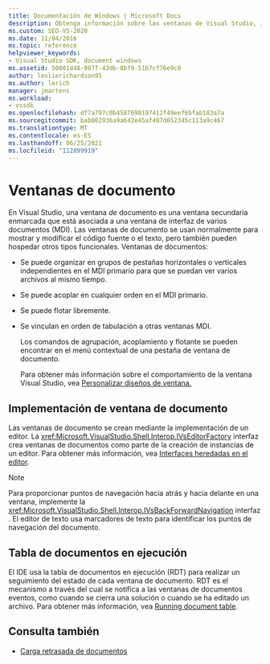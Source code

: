 ```yaml
---
title: Documentación de Windows | Microsoft Docs
description: Obtenga información sobre las ventanas de Visual Studio, incluido cómo implementarlas y cómo la tabla de documentos en ejecución (RDT) realiza un seguimiento de su estado.
ms.custom: SEO-VS-2020
ms.date: 11/04/2016
ms.topic: reference
helpviewer_keywords:
- Visual Studio SDK, document windows
ms.assetid: 50081d48-987f-43db-8bf9-51b7cf76e9c0
author: leslierichardson95
ms.author: lerich
manager: jmartens
ms.workload:
- vssdk
ms.openlocfilehash: df7a797c0b4587698197412f49eef6bfab183a7a
ms.sourcegitcommit: bab002936a9a642e45af407d652345c113a9c467
ms.translationtype: MT
ms.contentlocale: es-ES
ms.lasthandoff: 06/25/2021
ms.locfileid: "112899919"
---
```

# <a name="document-windows"></a>Ventanas de documento
En Visual Studio, una ventana *de* documento es una ventana secundaria enmarcada que está asociada a una ventana de interfaz de varios documentos (MDI). Las ventanas de documento se usan normalmente para mostrar y modificar el código fuente o el texto, pero también pueden hospedar otros tipos funcionales. Ventanas de documentos:

- Se puede organizar en grupos de pestañas horizontales o verticales independientes en el MDI primario para que se puedan ver varios archivos al mismo tiempo.

- Se puede acoplar en cualquier orden en el MDI primario.

- Se puede flotar libremente.

- Se vinculan en orden de tabulación a otras ventanas MDI.

  Los comandos de agrupación, acoplamiento y flotante se pueden encontrar en el menú contextual de una pestaña de ventana de documento.

  Para obtener más información sobre el comportamiento de la ventana Visual Studio, vea [Personalizar diseños de ventana.](../../ide/customizing-window-layouts-in-visual-studio.md)

## <a name="document-window-implementation"></a>Implementación de ventana de documento
 Las ventanas de documento se crean mediante la implementación de un editor. La <xref:Microsoft.VisualStudio.Shell.Interop.IVsEditorFactory> interfaz crea ventanas de documentos como parte de la creación de instancias de un editor. Para obtener más información, vea [Interfaces heredadas en el editor](/previous-versions/visualstudio/visual-studio-2015/extensibility/legacy-interfaces-in-the-editor?preserve-view=true&view=vs-2015).

> [!NOTE]
> Para proporcionar puntos de navegación hacia atrás y hacia delante en una ventana, implemente la <xref:Microsoft.VisualStudio.Shell.Interop.IVsBackForwardNavigation> interfaz . El editor de texto usa marcadores de texto para identificar los puntos de navegación del documento.

## <a name="the-running-document-table"></a>Tabla de documentos en ejecución
 El IDE usa la tabla de documentos en ejecución (RDT) para realizar un seguimiento del estado de cada ventana de documento. RDT es el mecanismo a través del cual se notifica a las ventanas de documentos eventos, como cuando se cierra una solución o cuando se ha editado un archivo. Para obtener más información, vea [Running document table](../../extensibility/internals/running-document-table.md).

## <a name="see-also"></a>Consulta también
- [Carga retrasada de documentos](../../extensibility/internals/delayed-document-loading.md)
